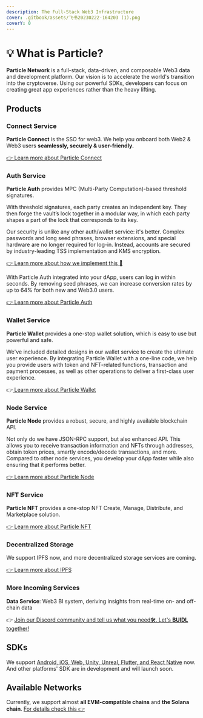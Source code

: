 ```yaml
---
description: The Full-Stack Web3 Infrastructure
cover: .gitbook/assets/飞书20230222-164203 (1).png
coverY: 0
---
```


# 💡 What is Particle?

**Particle Network** is a full-stack, data-driven, and composable Web3 data and development platform. Our vision is to accelerate the world's transition into the cryptoverse. Using our powerful SDKs, developers can focus on creating great app experiences rather than the heavy lifting.

## Products

### Connect Service

**Particle Connect** is the SSO for web3. We help you onboard both Web2 & Web3 users **seamlessly, securely & user-friendly.**

[👉 Learn more about Particle Connect](developers/connect-service/)

### Auth Service

**Particle Auth** provides MPC (Multi-Party Computation)-based threshold signatures.

With threshold signatures, each party creates an independent key. They then forge the vault’s lock together in a modular way, in which each party shapes a part of the lock that corresponds to its key.

Our security is unlike any other auth/wallet service: it's better. Complex passwords and long seed phrases, browser extensions, and special hardware are no longer required for log-in. Instead, accounts are secured by industry-leading TSS implementation and KMS encryption.

[👉 Learn more about how we implement this 🔐](overview/security.md)

With Particle Auth integrated into your dApp, users can log in within seconds. By removing seed phrases, we can increase conversion rates by up to 64% for both new and Web3.0 users.

[👉 Learn more about Particle Auth](developers/auth-service/)

### Wallet Service

**Particle Wallet** provides a one-stop wallet solution, which is easy to use but powerful and safe.

We've included detailed designs in our wallet service to create the ultimate user experience. By integrating Particle Wallet with a one-line code, we help you provide users with token and NFT-related functions, transaction and payment processes, as well as other operations to deliver a first-class user experience.

👉[ Learn more about Particle Wallet](developers/wallet-service/)

### Node Service

**Particle Node** provides a robust, secure, and highly available blockchain API.

Not only do we have JSON-RPC support, but also enhanced API. This allows you to receive transaction information and NFTs through addresses, obtain token prices, smartly encode/decode transactions, and more. Compared to other node services, you develop your dApp faster while also ensuring that it performs better.

[👉 Learn more about Particle Node](developers/node-service/)

### **NFT Service**

**Particle NFT** provides a one-stop NFT Create, Manage, Distribute, and Marketplace solution.

[👉 Learn more about Particle NFT](developers/nft-service/)

### Decentralized Storage

We support IPFS now, and more decentralized storage services are coming.

[👉 Learn more about IPFS](developers/node-service/ipfs-service.md)

### More Incoming Services

**Data Service**: Web3 BI system, deriving insights from real-time on- and off-chain data

👉 [Join our Discord community and tell us what you need🛠. Let's **BUIDL** together!](https://discord.gg/2y44qr6CR2)

## SDKs

We support [Android, iOS, Web, Unity, Unreal, Flutter, and React Native](https://github.com/particle-network/) now. And other platforms' SDK are in development and will launch soon.

## Available Networks

Currently, we support almost **all EVM-compatible chains** and **the Solana chain**. [For details check this 👉](overview/available-networks/)
